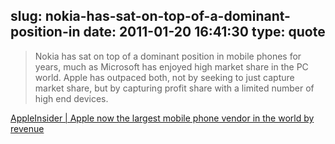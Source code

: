 slug: nokia-has-sat-on-top-of-a-dominant-position-in
date: 2011-01-20 16:41:30
type: quote
---

> Nokia has sat on top of a dominant position in mobile phones for years, much as Microsoft has enjoyed high market share in the PC world. Apple has outpaced both, not by seeking to just capture market share, but by capturing profit share with a limited number of high end devices.

[AppleInsider | Apple now the largest mobile phone vendor in the world by revenue](http://www.appleinsider.com/articles/11/01/19/apple_now_the_largest_mobile_phone_vendor_on_earth.html)
